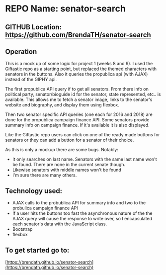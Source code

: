 # REPO Name: senator-search
## GITHUB Location: https://github.com/BrendaTH/senator-search

## Operation
This is a mock up of some logic for project 1 (weeks 8 and 9). I used the Giftastic repo as a starting point, but replaced the themed characters with senators in the buttons. Also it queries the propublica api (with AJAX) instead of the GIPHY api.

The first propublica API query if to get all senators. From there info on political party, senator/bioguide id for the senator, state represented, etc.. is available. This allows me to fetch a senator image, links to the senator's website and biography, and display them using flexbox.

Then two senator specific API queries (one each for 2016 and 2018) are done for the propublica campaign finance API. Some senators provide summary info on campaign finance. If it's available it is also displayed. 

Like the Giftastic repo users can click on one of the ready made buttons for senators or they can add a button for a senator of their choice.



 As this is only a mockup there are some bugs. Notably: 
* It only searches on last name. Senators with the same last name won't be found. There are none in the current senate though.
* Likewise senators with middle names won't be found
* I'm sure there are many others.

## Technology used:
* AJAX calls to the probublica API for summary info and two to the probulica campaign finance API
* If a user hits the buttons too fast the asynchronous nature of the the AJAX query will cause the response to write over, so I encapsulated each senator's data with the JavaScript class.
* Bootstrap 
* flexbox


## To get started go to:
 [https://brendath.github.io/senator-search](https://brendath.github.io/senator-search)


